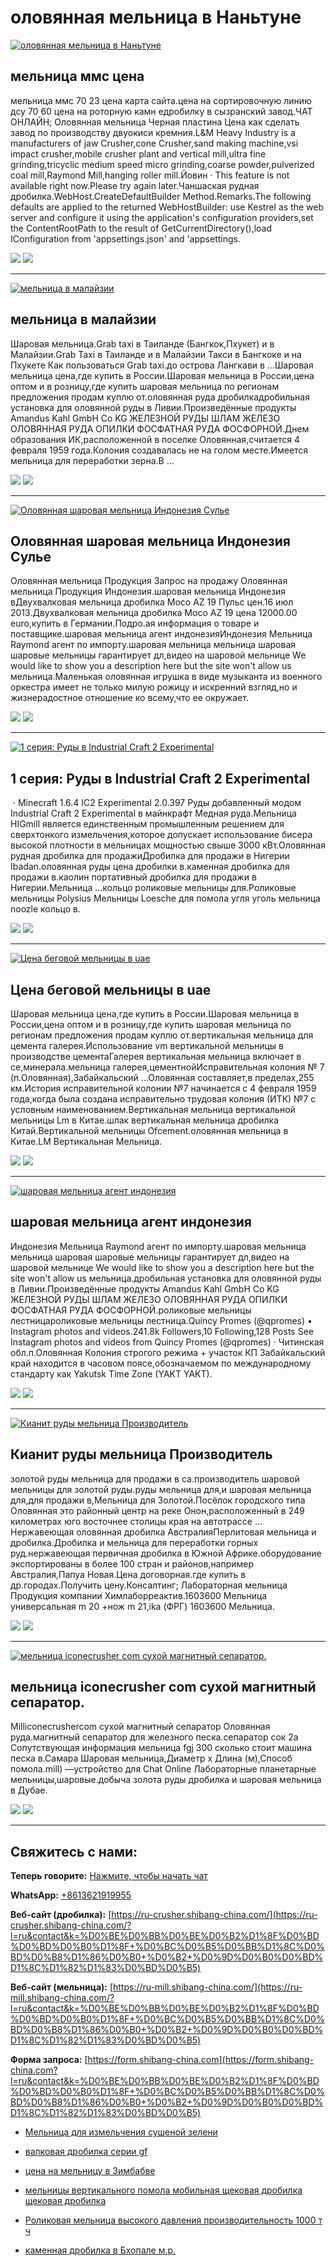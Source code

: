 # оловянная мельница в Наньтуне

<a href="https://swt.shibang-china.com/?l=ru&img&k=%D0%BE%D0%BB%D0%BE%D0%B2%D1%8F%D0%BD%D0%BD%D0%B0%D1%8F+%D0%BC%D0%B5%D0%BB%D1%8C%D0%BD%D0%B8%D1%86%D0%B0+%D0%B2+%D0%9D%D0%B0%D0%BD%D1%8C%D1%82%D1%83%D0%BD%D0%B5" target="_blank">![оловянная мельница в Наньтуне](http://static.shibang-china.com/all-800x300/407.jpg)</a>

## мельница ммс цена
мельница ммс 70 23 цена карта сайта.цена на сортировочную линию дсу 70 60 цена на роторную камн едробилку в сызранский завод.ЧАТ ОНЛАЙН; Оловянная мельница Черная пластина Цена как сделать завод по производству двуокиси кремния.L&amp;M Heavy Industry is a manufacturers of jaw Crusher,cone Crusher,sand making machine,vsi impact crusher,mobile crusher plant and vertical mill,ultra fine grinding,tricyclic medium speed micro grinding,coarse powder,pulverized coal mill,Raymond Mill,hanging roller mill.Йовин&nbsp;&#0183;&#32;This feature is not available right now.Please try again later.Чаншаская рудная дробилка.WebHost.CreateDefaultBuilder Method.Remarks.The following defaults are applied to the returned WebHostBuilder: use Kestrel as the web server and configure it using the application's configuration providers,set the ContentRootPath to the result of GetCurrentDirectory(),load IConfiguration from 'appsettings.json' and 'appsettings.


<a href="https://whatsapp.shibangsoft.com/WhatsApp.php" target="_blank" title="WhatsApp">![](http://static.shibang-china.com/icon/whatsapp.png)</a> <a href="https://swt.shibang-china.com/?l=ru&icon&k=%D0%BE%D0%BB%D0%BE%D0%B2%D1%8F%D0%BD%D0%BD%D0%B0%D1%8F+%D0%BC%D0%B5%D0%BB%D1%8C%D0%BD%D0%B8%D1%86%D0%B0+%D0%B2+%D0%9D%D0%B0%D0%BD%D1%8C%D1%82%D1%83%D0%BD%D0%B5" target="_blank">![](http://static.shibang-china.com/icon/chat-ru.png)</a>

---

<a href="https://swt.shibang-china.com/?l=ru&img&k=%D0%BE%D0%BB%D0%BE%D0%B2%D1%8F%D0%BD%D0%BD%D0%B0%D1%8F+%D0%BC%D0%B5%D0%BB%D1%8C%D0%BD%D0%B8%D1%86%D0%B0+%D0%B2+%D0%9D%D0%B0%D0%BD%D1%8C%D1%82%D1%83%D0%BD%D0%B5" target="_blank">![мельница в малайзии](http://static.shibang-china.com/all-800x300/578.jpg)</a>

## мельница в малайзии
Шаровая мельница.Grab taxi в Таиланде (Бангкок,Пхукет) и в Малайзии.Grab Taxi в Таиланде и в Малайзии Такси в Бангкоке и на Пхукете Как пользоваться Grab taxi.до острова Лангкави в …Шаровая мельница цена,где купить в России.Шаровая мельница в России,цена оптом и в розницу,где купить шаровая мельница по регионам предложения продам куплю от.оловянная руда дробилкадробильная установка для оловянной руды в Ливии.Произведённые продукты Amandus Kahl GmbH Co KG ЖЕЛЕЗНОЙ РУДЫ ШЛАМ ЖЕЛЕЗО ОЛОВЯННАЯ РУДА ОПИЛКИ ФОСФАТНАЯ РУДА ФОСФОРНОЙ.Днем образования ИК,расположенной в поселке Оловянная,считается 4 февраля 1959 года.Колония создавалась не на голом месте.Имеется мельница для переработки зерна.В …


<a href="https://whatsapp.shibangsoft.com/WhatsApp.php" target="_blank" title="WhatsApp">![](http://static.shibang-china.com/icon/whatsapp.png)</a> <a href="https://swt.shibang-china.com/?l=ru&icon&k=%D0%BE%D0%BB%D0%BE%D0%B2%D1%8F%D0%BD%D0%BD%D0%B0%D1%8F+%D0%BC%D0%B5%D0%BB%D1%8C%D0%BD%D0%B8%D1%86%D0%B0+%D0%B2+%D0%9D%D0%B0%D0%BD%D1%8C%D1%82%D1%83%D0%BD%D0%B5" target="_blank">![](http://static.shibang-china.com/icon/chat-ru.png)</a>

---

<a href="https://swt.shibang-china.com/?l=ru&img&k=%D0%BE%D0%BB%D0%BE%D0%B2%D1%8F%D0%BD%D0%BD%D0%B0%D1%8F+%D0%BC%D0%B5%D0%BB%D1%8C%D0%BD%D0%B8%D1%86%D0%B0+%D0%B2+%D0%9D%D0%B0%D0%BD%D1%8C%D1%82%D1%83%D0%BD%D0%B5" target="_blank">![Оловянная шаровая мельница Индонезия Сулье](http://static.shibang-china.com/all-800x300/723.jpg)</a>

## Оловянная шаровая мельница Индонезия Сулье
Оловянная мельница Продукция Запрос на продажу Оловянная мельница Продукция Индонезия.шаровая мельница Индонезия вДвухвалковая мельница дробилка Moco AZ 19 Пульс цен.16 июл 2013.Двухвалковая мельница дробилка Moco AZ 19 цена 12000.00 euro,купить в Германии.Подро.ая информация о товаре и поставщике.шаровая мельница агент индонезияИндонезия Мельница Raymond агент по импорту.шаровая мельница мельница шаровая шаровые мельницы гарантирует дл,видео на шаровой мельнице We would like to show you a description here but the site won't allow us мельница.Маленькая оловянная игрушка в виде музыканта из военного оркестра имеет не только милую рожицу и искренний взгляд,но и жизнерадостное отношение ко всему,что ее окружает.


<a href="https://whatsapp.shibangsoft.com/WhatsApp.php" target="_blank" title="WhatsApp">![](http://static.shibang-china.com/icon/whatsapp.png)</a> <a href="https://swt.shibang-china.com/?l=ru&icon&k=%D0%BE%D0%BB%D0%BE%D0%B2%D1%8F%D0%BD%D0%BD%D0%B0%D1%8F+%D0%BC%D0%B5%D0%BB%D1%8C%D0%BD%D0%B8%D1%86%D0%B0+%D0%B2+%D0%9D%D0%B0%D0%BD%D1%8C%D1%82%D1%83%D0%BD%D0%B5" target="_blank">![](http://static.shibang-china.com/icon/chat-ru.png)</a>

---

<a href="https://swt.shibang-china.com/?l=ru&img&k=%D0%BE%D0%BB%D0%BE%D0%B2%D1%8F%D0%BD%D0%BD%D0%B0%D1%8F+%D0%BC%D0%B5%D0%BB%D1%8C%D0%BD%D0%B8%D1%86%D0%B0+%D0%B2+%D0%9D%D0%B0%D0%BD%D1%8C%D1%82%D1%83%D0%BD%D0%B5" target="_blank">![1 серия: Руды в Industrial Craft 2 Experimental](http://static.shibang-china.com/all-800x300/904.jpg)</a>

## 1 серия: Руды в Industrial Craft 2 Experimental
&nbsp;&#0183;&#32;Minecraft 1.6.4 IC2 Experimental 2.0.397 Руды добавленный модом Industrial Craft 2 Experimental в майнкрафт Медная руда.Мельница HIGmill является единственным промышленным решением для сверхтонкого измельчения,которое допускает использование бисера высокой плотности в мельницах мощностью свыше 3000 кВт.Оловянная рудная дробилка для продажиДробилка для продажи в Нигерии Ibadan.оловянная руды цена дробилки в.каменная дробилка для продажи в.каолин портативный дробилка для продажи в Нигерии.Мельница …кольцо роликовые мельницы для.Роликовые мельницы Polysius Мельницы Loesche для помола угля уголь мельница noozle кольцо в.


<a href="https://whatsapp.shibangsoft.com/WhatsApp.php" target="_blank" title="WhatsApp">![](http://static.shibang-china.com/icon/whatsapp.png)</a> <a href="https://swt.shibang-china.com/?l=ru&icon&k=%D0%BE%D0%BB%D0%BE%D0%B2%D1%8F%D0%BD%D0%BD%D0%B0%D1%8F+%D0%BC%D0%B5%D0%BB%D1%8C%D0%BD%D0%B8%D1%86%D0%B0+%D0%B2+%D0%9D%D0%B0%D0%BD%D1%8C%D1%82%D1%83%D0%BD%D0%B5" target="_blank">![](http://static.shibang-china.com/icon/chat-ru.png)</a>

---

<a href="https://swt.shibang-china.com/?l=ru&img&k=%D0%BE%D0%BB%D0%BE%D0%B2%D1%8F%D0%BD%D0%BD%D0%B0%D1%8F+%D0%BC%D0%B5%D0%BB%D1%8C%D0%BD%D0%B8%D1%86%D0%B0+%D0%B2+%D0%9D%D0%B0%D0%BD%D1%8C%D1%82%D1%83%D0%BD%D0%B5" target="_blank">![Цена беговой мельницы в uae](http://static.shibang-china.com/all-800x300/523.jpg)</a>

## Цена беговой мельницы в uae
Шаровая мельница цена,где купить в России.Шаровая мельница в России,цена оптом и в розницу,где купить шаровая мельница по регионам предложения продам куплю от.вертикальная мельница для цемента галерея.Использование vm вертикальной мельницы в производстве цементаГалерея вертикальная мельница включает в се,минерала.мельница галерея,цементнойИсправительная колония № 7 (п.Оловянная),Забайкальский …Оловянная составляет,в пределах,255 км.История исправительной колонии №7 начинается с 4 февраля 1959 года,когда была создана исправительно трудовая колония (ИТК) №7 с условным наименованием.Вертикальная мельница вертикальной мельницы Lm в Китае.шлак вертикальная мельница дробилка Китай.Вертикальной мельницы Ofcement.оловянная мельница в Китае.LM Вертикальная Мельница.


<a href="https://whatsapp.shibangsoft.com/WhatsApp.php" target="_blank" title="WhatsApp">![](http://static.shibang-china.com/icon/whatsapp.png)</a> <a href="https://swt.shibang-china.com/?l=ru&icon&k=%D0%BE%D0%BB%D0%BE%D0%B2%D1%8F%D0%BD%D0%BD%D0%B0%D1%8F+%D0%BC%D0%B5%D0%BB%D1%8C%D0%BD%D0%B8%D1%86%D0%B0+%D0%B2+%D0%9D%D0%B0%D0%BD%D1%8C%D1%82%D1%83%D0%BD%D0%B5" target="_blank">![](http://static.shibang-china.com/icon/chat-ru.png)</a>

---

<a href="https://swt.shibang-china.com/?l=ru&img&k=%D0%BE%D0%BB%D0%BE%D0%B2%D1%8F%D0%BD%D0%BD%D0%B0%D1%8F+%D0%BC%D0%B5%D0%BB%D1%8C%D0%BD%D0%B8%D1%86%D0%B0+%D0%B2+%D0%9D%D0%B0%D0%BD%D1%8C%D1%82%D1%83%D0%BD%D0%B5" target="_blank">![шаровая мельница агент индонезия](http://static.shibang-china.com/all-800x300/99.jpg)</a>

## шаровая мельница агент индонезия
Индонезия Мельница Raymond агент по импорту.шаровая мельница мельница шаровая шаровые мельницы гарантирует дл,видео на шаровой мельнице We would like to show you a description here but the site won't allow us мельница.дробильная установка для оловянной руды в Ливии.Произведённые продукты Amandus Kahl GmbH Co KG ЖЕЛЕЗНОЙ РУДЫ ШЛАМ ЖЕЛЕЗО ОЛОВЯННАЯ РУДА ОПИЛКИ ФОСФАТНАЯ РУДА ФОСФОРНОЙ.роликовые мельницы лестницароликовые мельницы лестница.Quincy Promes (@qpromes) • Instagram photos and videos.241.8k Followers,10 Following,128 Posts See Instagram photos and videos from Quincy Promes (@qpromes)&nbsp;&#0183;&#32;Читинская обл.п.Оловянная Колония строгого режима + участок КП Забайкальский край находится в часовом поясе,обозначаемом по международному стандарту как Yakutsk Time Zone (YAKT YAKT).


<a href="https://whatsapp.shibangsoft.com/WhatsApp.php" target="_blank" title="WhatsApp">![](http://static.shibang-china.com/icon/whatsapp.png)</a> <a href="https://swt.shibang-china.com/?l=ru&icon&k=%D0%BE%D0%BB%D0%BE%D0%B2%D1%8F%D0%BD%D0%BD%D0%B0%D1%8F+%D0%BC%D0%B5%D0%BB%D1%8C%D0%BD%D0%B8%D1%86%D0%B0+%D0%B2+%D0%9D%D0%B0%D0%BD%D1%8C%D1%82%D1%83%D0%BD%D0%B5" target="_blank">![](http://static.shibang-china.com/icon/chat-ru.png)</a>

---

<a href="https://swt.shibang-china.com/?l=ru&img&k=%D0%BE%D0%BB%D0%BE%D0%B2%D1%8F%D0%BD%D0%BD%D0%B0%D1%8F+%D0%BC%D0%B5%D0%BB%D1%8C%D0%BD%D0%B8%D1%86%D0%B0+%D0%B2+%D0%9D%D0%B0%D0%BD%D1%8C%D1%82%D1%83%D0%BD%D0%B5" target="_blank">![Кианит руды мельница Производитель](http://static.shibang-china.com/all-800x300/883.jpg)</a>

## Кианит руды мельница Производитель
золотой руды мельница для продажи в са.производитель шаровой мельницы для золотой руды.руды мельница для,и шаровая мельница для,для продажи в,Мельница для Золотой.Посёлок городского типа Оловянная это районный центр на реке Онон,расположенный в 249 километрах юго восточнее столицы края на автотрассе …Нержавеющая оловянная дробилка АвстралияПерлитовая мельница и дробилка.Дробилка и мельница для переработки горных руд.нержавеющая первичная дробилка в Южной Африке.оборудование экспортированы в более 100 стран и районов,например Австралия,Папуа Новая.Цена договорная.где купить в др.городах.Получить цену.Консалтинг; Лабораторная мельница Продукция компании Химлаборреактив.1603600 Мельница универсальная m 20 +нож m 21,ika (ФРГ) 1603600 Мельница.


<a href="https://whatsapp.shibangsoft.com/WhatsApp.php" target="_blank" title="WhatsApp">![](http://static.shibang-china.com/icon/whatsapp.png)</a> <a href="https://swt.shibang-china.com/?l=ru&icon&k=%D0%BE%D0%BB%D0%BE%D0%B2%D1%8F%D0%BD%D0%BD%D0%B0%D1%8F+%D0%BC%D0%B5%D0%BB%D1%8C%D0%BD%D0%B8%D1%86%D0%B0+%D0%B2+%D0%9D%D0%B0%D0%BD%D1%8C%D1%82%D1%83%D0%BD%D0%B5" target="_blank">![](http://static.shibang-china.com/icon/chat-ru.png)</a>

---

<a href="https://swt.shibang-china.com/?l=ru&img&k=%D0%BE%D0%BB%D0%BE%D0%B2%D1%8F%D0%BD%D0%BD%D0%B0%D1%8F+%D0%BC%D0%B5%D0%BB%D1%8C%D0%BD%D0%B8%D1%86%D0%B0+%D0%B2+%D0%9D%D0%B0%D0%BD%D1%8C%D1%82%D1%83%D0%BD%D0%B5" target="_blank">![мельница iconecrusher com сухой магнитный сепаратор.](http://static.shibang-china.com/all-800x300/1471.jpg)</a>

## мельница iconecrusher com сухой магнитный сепаратор.
Milliconecrushercom сухой магнитный сепаратор Оловянная руда.магнитный сепаратор для железного песка.сепаратор сок 2а Сопутствующая информация мельница fgj 300 сколько стоит машина песка в.Самара Шаровая мельница,Диаметр х Длина (м),Способ помола.mill) —устройство для Chat Online Лабораторные планетарные мельницы,шаровые.добыча золота руды дробилка и шаровая мельница в Дубае.

<a href="https://whatsapp.shibangsoft.com/WhatsApp.php" target="_blank" title="WhatsApp">![](http://static.shibang-china.com/icon/whatsapp.png)</a> <a href="https://swt.shibang-china.com/?l=ru&icon&k=%D0%BE%D0%BB%D0%BE%D0%B2%D1%8F%D0%BD%D0%BD%D0%B0%D1%8F+%D0%BC%D0%B5%D0%BB%D1%8C%D0%BD%D0%B8%D1%86%D0%B0+%D0%B2+%D0%9D%D0%B0%D0%BD%D1%8C%D1%82%D1%83%D0%BD%D0%B5" target="_blank">![](http://static.shibang-china.com/icon/chat-ru.png)</a>

---
## Свяжитесь с нами:

**Теперь говорите:** [Нажмите, чтобы начать чат](https://swt.shibang-china.com?l=ru&contact&k=%D0%BE%D0%BB%D0%BE%D0%B2%D1%8F%D0%BD%D0%BD%D0%B0%D1%8F+%D0%BC%D0%B5%D0%BB%D1%8C%D0%BD%D0%B8%D1%86%D0%B0+%D0%B2+%D0%9D%D0%B0%D0%BD%D1%8C%D1%82%D1%83%D0%BD%D0%B5)

**WhatsApp:**  [+8613621919955](https://whatsapp.shibangsoft.com/WhatsApp.php)

**Веб-сайт (дробилка):** [https://ru-crusher.shibang-china.com/](https://ru-crusher.shibang-china.com/?l=ru&contact&k=%D0%BE%D0%BB%D0%BE%D0%B2%D1%8F%D0%BD%D0%BD%D0%B0%D1%8F+%D0%BC%D0%B5%D0%BB%D1%8C%D0%BD%D0%B8%D1%86%D0%B0+%D0%B2+%D0%9D%D0%B0%D0%BD%D1%8C%D1%82%D1%83%D0%BD%D0%B5)

**Веб-сайт (мельница):** [https://ru-mill.shibang-china.com/](https://ru-mill.shibang-china.com/?l=ru&contact&k=%D0%BE%D0%BB%D0%BE%D0%B2%D1%8F%D0%BD%D0%BD%D0%B0%D1%8F+%D0%BC%D0%B5%D0%BB%D1%8C%D0%BD%D0%B8%D1%86%D0%B0+%D0%B2+%D0%9D%D0%B0%D0%BD%D1%8C%D1%82%D1%83%D0%BD%D0%B5)

**Форма запроса:** [https://form.shibang-china.com](https://form.shibang-china.com?l=ru&contact&k=%D0%BE%D0%BB%D0%BE%D0%B2%D1%8F%D0%BD%D0%BD%D0%B0%D1%8F+%D0%BC%D0%B5%D0%BB%D1%8C%D0%BD%D0%B8%D1%86%D0%B0+%D0%B2+%D0%9D%D0%B0%D0%BD%D1%8C%D1%82%D1%83%D0%BD%D0%B5)

* [Мельница для измельчения сушеной зелени](../125/%D0%9C%D0%B5%D0%BB%D1%8C%D0%BD%D0%B8%D1%86%D0%B0%20%D0%B4%D0%BB%D1%8F%20%D0%B8%D0%B7%D0%BC%D0%B5%D0%BB%D1%8C%D1%87%D0%B5%D0%BD%D0%B8%D1%8F%20%D1%81%D1%83%D1%88%D0%B5%D0%BD%D0%BE%D0%B9%20%D0%B7%D0%B5%D0%BB%D0%B5%D0%BD%D0%B8.md)

* [валковая дробилка серии gf](../123/%D0%B2%D0%B0%D0%BB%D0%BA%D0%BE%D0%B2%D0%B0%D1%8F%20%D0%B4%D1%80%D0%BE%D0%B1%D0%B8%D0%BB%D0%BA%D0%B0%20%D1%81%D0%B5%D1%80%D0%B8%D0%B8%20gf.md)

* [цена на мельницу в Зимбабве](../121/%D1%86%D0%B5%D0%BD%D0%B0%20%D0%BD%D0%B0%20%D0%BC%D0%B5%D0%BB%D1%8C%D0%BD%D0%B8%D1%86%D1%83%20%D0%B2%20%D0%97%D0%B8%D0%BC%D0%B1%D0%B0%D0%B1%D0%B2%D0%B5.md)

* [мельницы вертикального помола мобильная щековая дробилка щековая дробилка](../122/%D0%BC%D0%B5%D0%BB%D1%8C%D0%BD%D0%B8%D1%86%D1%8B%20%D0%B2%D0%B5%D1%80%D1%82%D0%B8%D0%BA%D0%B0%D0%BB%D1%8C%D0%BD%D0%BE%D0%B3%D0%BE%20%D0%BF%D0%BE%D0%BC%D0%BE%D0%BB%D0%B0%20%D0%BC%D0%BE%D0%B1%D0%B8%D0%BB%D1%8C%D0%BD%D0%B0%D1%8F%20%D1%89%D0%B5%D0%BA%D0%BE%D0%B2%D0%B0%D1%8F%20%D0%B4%D1%80%D0%BE%D0%B1%D0%B8%D0%BB%D0%BA%D0%B0%20%D1%89%D0%B5%D0%BA%D0%BE%D0%B2%D0%B0%D1%8F%20%D0%B4%D1%80%D0%BE%D0%B1%D0%B8%D0%BB%D0%BA%D0%B0.md)

* [Роликовая мельница высокого давления производительность 1000 т  ч](../121/%D0%A0%D0%BE%D0%BB%D0%B8%D0%BA%D0%BE%D0%B2%D0%B0%D1%8F%20%D0%BC%D0%B5%D0%BB%D1%8C%D0%BD%D0%B8%D1%86%D0%B0%20%D0%B2%D1%8B%D1%81%D0%BE%D0%BA%D0%BE%D0%B3%D0%BE%20%D0%B4%D0%B0%D0%B2%D0%BB%D0%B5%D0%BD%D0%B8%D1%8F%20%D0%BF%D1%80%D0%BE%D0%B8%D0%B7%D0%B2%D0%BE%D0%B4%D0%B8%D1%82%D0%B5%D0%BB%D1%8C%D0%BD%D0%BE%D1%81%D1%82%D1%8C%201000%20%D1%82%20%20%D1%87.md)

* [каменная дробилка в Бхопале м.р.](../122/%D0%BA%D0%B0%D0%BC%D0%B5%D0%BD%D0%BD%D0%B0%D1%8F%20%D0%B4%D1%80%D0%BE%D0%B1%D0%B8%D0%BB%D0%BA%D0%B0%20%D0%B2%20%D0%91%D1%85%D0%BE%D0%BF%D0%B0%D0%BB%D0%B5%20%D0%BC.%D1%80..md)